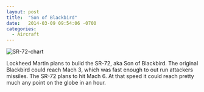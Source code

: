 ```yaml
---
layout: post
title:  "Son of Blackbird"
date:   2014-03-09 09:54:06 -0700
categories:
  - Aircraft
---
```




  ![SR-72-chart](/attachments/4a2b4d5ab520451ee5c3676434da5604/image.png)  

 Lockheed Martin plans to build the SR-72, aka Son of Blackbird. The original Blackbird could reach Mach 3, which was fast enough to out run attackers missiles. The SR-72 plans to hit Mach 6. At that speed it could reach pretty much any point on the globe in an hour. 

 

